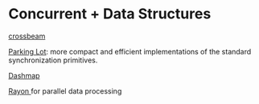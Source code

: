 # Concurrent + Data Structures

[crossbeam](https://docs.rs/crossbeam/latest/crossbeam/)

[Parking Lot]( https://crates.io/crates/parking_lot ): more compact and efficient implementations of the standard synchronization primitives.

[Dashmap]( https://docs.rs/dashmap/5.3.3/dashmap/struct.DashMap.html# )

[Rayon ]( https://github.com/rayon-rs/rayon ) for parallel data processing